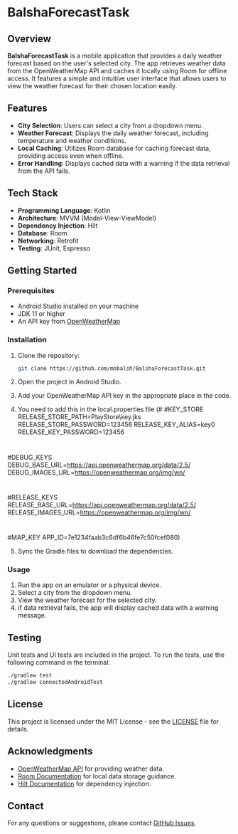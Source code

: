 # BalshaForecastTask

## Overview
**BalshaForecastTask** is a mobile application that provides a daily weather forecast based on the user's selected city. The app retrieves weather data from the OpenWeatherMap API and caches it locally using Room for offline access. It features a simple and intuitive user interface that allows users to view the weather forecast for their chosen location easily.

## Features
- **City Selection**: Users can select a city from a dropdown menu.
- **Weather Forecast**: Displays the daily weather forecast, including temperature and weather conditions.
- **Local Caching**: Utilizes Room database for caching forecast data, providing access even when offline.
- **Error Handling**: Displays cached data with a warning if the data retrieval from the API fails.

## Tech Stack
- **Programming Language**: Kotlin
- **Architecture**: MVVM (Model-View-ViewModel)
- **Dependency Injection**: Hilt
- **Database**: Room
- **Networking**: Retrofit
- **Testing**: JUnit, Espresso

## Getting Started

### Prerequisites
- Android Studio installed on your machine
- JDK 11 or higher
- An API key from [OpenWeatherMap](https://openweathermap.org/api)

### Installation

1. Clone the repository:
   ```bash
   git clone https://github.com/mobalsh/BalshaForecastTask.git
   ```

2. Open the project in Android Studio.

3. Add your OpenWeatherMap API key in the appropriate place in the code.

4. You need to add this in the local.properties file
(#
#KEY_STORE
RELEASE_STORE_PATH=PlayStore\\key.jks
RELEASE_STORE_PASSWORD=123456
RELEASE_KEY_ALIAS=key0
RELEASE_KEY_PASSWORD=123456
#
#DEBUG_KEYS
DEBUG_BASE_URL=https://api.openweathermap.org/data/2.5/
DEBUG_IMAGES_URL=https://openweathermap.org/img/wn/
#
#RELEASE_KEYS
RELEASE_BASE_URL=https://api.openweathermap.org/data/2.5/
RELEASE_IMAGES_URL=https://openweathermap.org/img/wn/
#
#MAP_KEY
APP_ID=7e1234faab3c6df6b46fe7c50fcef080)

5. Sync the Gradle files to download the dependencies.

### Usage

1. Run the app on an emulator or a physical device.
2. Select a city from the dropdown menu.
3. View the weather forecast for the selected city.
4. If data retrieval fails, the app will display cached data with a warning message.

## Testing

Unit tests and UI tests are included in the project. To run the tests, use the following command in the terminal:

```bash
./gradlew test
./gradlew connectedAndroidTest
```

## License
This project is licensed under the MIT License - see the [LICENSE](LICENSE) file for details.

## Acknowledgments
- [OpenWeatherMap API](https://openweathermap.org/api) for providing weather data.
- [Room Documentation](https://developer.android.com/training/data-storage/room) for local data storage guidance.
- [Hilt Documentation](https://dagger.dev/hilt/) for dependency injection.

## Contact
For any questions or suggestions, please contact [GitHub Issues](https://github.com/mobalsh/BalshaForecastTask/issues).
